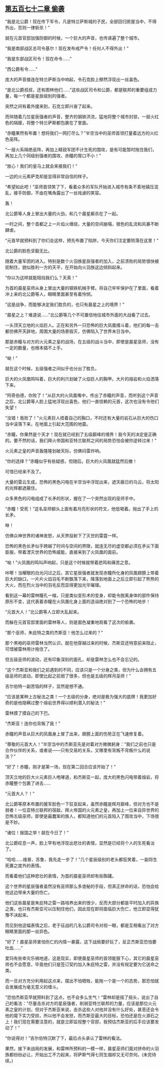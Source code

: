 ## [第五百七十二章 偷袭](https://www.xxbiquge.com/11_11222/8961535.html)


  “我是北公爵！现在传下军令，凡是特兰萨斯城的子民，全部回归房屋当中，不得外出，否则一律斩杀！”

  就在元首官邸加强防御的时候，一个巨大的声音，也传递遍了整个城市。

  “我是南部战区总司令基尔！现在发布戒严令！任何人不得外出！”

  “我是东部战区司令！现在命令……”

  “西公爵有令……”

  庞大的声音接连在特兰萨斯当中响起，令石克脸上穆然浮现出一丝喜色。

  “是北公爵叔叔，还有图林他们……”这些战区司令和公爵，都是联邦的重要组成力量，每一个都是星辰级别的强者。

  突然之间有着外援来到，石克立即兴奋了起来。

  而伴随着几位星辰强者的声音，整齐的钢铁洪流，猛地将整个城市封锁，一层火红色的隔膜，将整个特兰萨斯都包裹在了里面。

  “赤瞳果然有布置！想将我们一网打尽么？”半空当中的巫师首领打量着远方的火红色巫阵。

  “一层火系隔绝巫阵，再加上精锐军团不计生死的围攻，是有可能暂时拖住我们，再加上几个同级别强者的围攻，赤瞳的胃口不小！”

  “放心！我们的皇马上就会来接我们！”

  一边的火元素萨克却是显得非常自信的样子。

  “希望如此吧！”巫师首领笑了下，看着众多的军队开始进入城市有条不紊地镇压混乱，接手防御，不由在嘴角露出了一丝戏谑的笑容。

  轰！

  北公爵等人身上冒出大量的火劲，和几个晨星厮杀在了一起。

  一时之间，整个首都之上一片焰火缠绕，大量的空间崩塌，银色的乱流和风暴不断肆虐。

  “元首早就预料到了你们会这样，预先布置了陷阱，今天你们注定要陨落在这里！”

  北公爵的脸色坚毅无比。

  随着大量军团的进入。特别是数个火羽族星辰强者的加入，之前溃败的局势很快被扼制住，貌似胜利一方的天平，在开始向火羽族这边倾斜起来。

  “你以为这样就能阻挡我们么？天真！”

  为首的晨星巫师从身上冒出大量的钢铁机械手臂。将自己牢牢保护在了里面，看着冲上来的北公爵等人，眼睛里面甚至有着怜悯。

  “这是战争，而能够决定我们胜负的，也只有晨星之上的境界！”

  “晨星之上？难道说……”北公爵等几个不可置信地往城市外面的大战看了过去。

  一头顶天立地的火焰巨人。正在和另外一只恐怖的巨大凤凰缠斗着，他们的每一击都仿佛开天辟地，周围大量的场景毁灭，仿佛陷入了世界末日当中。

  那是赤瞳与对方的火元素之皇的战场，在五级的战斗当中，即使是晨星巫师，没有一定的数量，也根本插不上手。

  “呦！”

  就在这个时候，五级强者之间似乎也分出了胜负。

  巨大的火凤凰鸣叫着，巨大的利爪划破了火焰巨人的胸甲。大片的熔岩和火焰洒落下来。

  “阿奇伯德，你败了！”从巨大的火凤凰嘴中，传出了赤瞳的声音，而听到这个声音之后，北公爵等人脸上猛地浮现出喜色，他们一直信赖的元首，这次也没有令他们失望！

  “没错！我败了！”火元素巨人捂着自己的胸口，不时还有大量的岩石从巨大的伤口当中滚落下来，在地面上引起大范围的地震。

  “赤瞳，你果然是个天才！现在就已经到了五级巅峰的境界！我今天的决定是正确的。要不然的话，我们拜火帝国和亚特兰联邦之间的局势恐怕会被你逆转过来！”

  火元素之皇的声音轰隆隆划破天际，仿佛闷雷炸响。

  “你的选择？”赤瞳似乎有些疑惑，但随后。巨大的火凤凰就猛然后撤！

  可惜已经来不及了。

  大量的雷云生成，恐怖的黑色闪电在半空当中浮现出来，遮天蔽日的乌云，将太阳的光辉都遮蔽住。

  众多黑色的闪电组成了长矛的形状，握在了一个突然出现的巫师手中。

  “赤瞳！受死！”这名巫师额头上面有着月亮形状的符文，他低喝着。抛出了手上的长矛。

  咻！

  仿佛众神世界的诸神发怒，从天界投射下了灭世的雷霆一样。

  恐怖的黑色长矛似乎跨越了时间与空间的界限，就连无尽的虚空都必须在矛尖下面臣服，带着湮灭世界的恐怖威能，直接来到了火凤凰的面前。

  “呦！”火凤凰的鸣叫声响起，只是这个时候就带着悲鸣和痛苦之意。

  咔嚓！当耀眼的白光闪过之后，其它星辰强者就发现赤瞳所化身的凤凰翅膀上带着巨大的缺口，一片片火焰羽毛不断飘落下来，降落到地面上之后立即引起了熊熊的大火，而在烈火当中的羽毛反而显得更加光华璀璨。

  看到这一幕的雷林瞳孔一缩，只是类似变形术的变身，却能令脱离身体的部件保持原形不变，这代表着赤瞳在火凤凰化身上面的造诣绝对到了一个恐怖的地步！

  “元首大人！”北公爵等人立即大乱起来。

  而躲在元首官邸里面的雷林等人，则是面色凝重地观看了这次的偷袭。

  “那个巫师，朱庇特之类的杰斯亚！他怎么过来的？”

  那个黑袍的巫师雷林当然认识，就在他穿越过来的时候，杰斯亚还特意前来阻止，可惜被雷林用计拖住了。

  但五级巫师的波动，还有印象深刻的面孔，却是雷林怎么也不会忘记的。

  “这个杰斯亚和我们之前遇到的不同，应该只是一个分身之类，但为什么会拥有五级巫师的波动，即使比起之前弱了很多，但也是五级的辉月巫师！”

  吉尔伯特一副苦恼的样子，显然是想不通。

  “应该是某种上古秘法之类！一个五级的分身，绝对是极为强大的底牌！我更加好奇的是他隐瞒过整个熔岩世界得以顺利潜入的秘法！”

  雷林摸了摸自己的下巴。

  “杰斯亚！连你也背叛了我！”

  赤瞳的声音从巨大的凤凰身上冒了出来，翅膀上面的伤势正在飞速修复着。

  “尊敬的元首大人！”半空当中的杰斯亚先是对着对方微微躬身：“我们之前也只是合作伙伴的关系，或者说——只有交易的关系，又哪里有背叛不背叛什么的说法？”

  “好了！赤瞳，刚才是第一场，现在第二回合应该开始了！”

  顶天立地的巨大火元素巨人咆哮道，和杰斯亚一起，庞大的黑色闪电带着熔岩，将赤瞳整个包裹了进去……

  “元首大人？！”

  北公爵等原本布置的援军脸色一下狂变起来，虽然赤瞳是辉月巅峰，但对方也不是弱者！一位亚特兰联邦的宿敌，拜火帝国的火元素之皇，再加上一位来自异世界的恐怖五级巫师，即使是最蠢笨的族人，都知道他们的元首陷入了围攻当中，下场很是不妙。

  “诸位！报国之举！就在今日了！”

  北公爵叹息一声，脸上罕有地浮现出悲壮的表情，显然是已经将个人的生死看淡了。

  “哈哈……维普、苏鲁，我先走一步了！”几个星辰级别的老头都狂笑着，一副将生死置之度外的表情。

  而看着他们这种悲壮的表情，为首的晨星巫师却有些踟躇。

  这个世界的星辰强者虽然没有巫师那么多诡秘的手段，但真正拼命的话，恐怕会给他这边带来大量的伤亡。

  他们这些晨星是朱庇特之雷一路培养出来的很少，反而大部分都是平时加入的异族之类，也只有杰斯亚可以压制住他们，因此现在即将面临巨大伤亡，他立即显得犹豫不决起来。

  而见到他这幅表情之后，老于征战的几名公爵司令对视一眼，都是互相看出了对方眼睛里面的那一丝异色。

  “好了！晨星巫师害怕伤亡的内情一暴露，这下战局要好玩了，反正杰斯亚恐怕要吐血……”

  爱玛有些幸灾乐祸地道，这是现实，即使晨星巫师的首领能狠下心，其它的晨星巫师也不会愿意，毕竟他们只是签订契约加入朱庇特之雷，并没有规定要为它送命之类。

  而一旦对方充分利用起这点来，摆出不怕牺牲，能拖一个是一个的态势，那恐怕就会发展成为毫无意义的缠斗。

  “恐怕杰斯亚早就预料到了这点，也不会多么生气！”雷林却是摇了摇头，说出了自己的看法：“尽量击杀对方的星辰强者，削弱亚特兰联邦的力量，应该是那位火元素之皇的计划，但对于杰斯亚来说，击杀这些人对他并没有什么好处，甚至还会令他的麾下实力受损，所以他不会发怒，而杰斯亚最大的目标，恐怕还是在火源石之上！我们现在需要注意的，就是立即监视整个官邸，我预估杰斯亚的后手应该要发动了！”

  “你说得对！”吉尔伯特沉默了下，最后点头承认了雷林的看法。

  果然，接下来战局的发展，和雷林所预料的一模一样，晨星巫师们面对拼命的火羽族都纷纷必让，开始出工不力起来，将萨斯气得七窍生烟却又无可奈何。(未完待续。)
